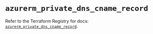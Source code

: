 # `azurerm_private_dns_cname_record`

Refer to the Terraform Registry for docs: [`azurerm_private_dns_cname_record`](https://registry.terraform.io/providers/hashicorp/azurerm/4.8.0/docs/resources/private_dns_cname_record).
